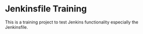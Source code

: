 # Jenkinsfile Training
This is a training project to test Jenkins functionality especially the Jenkinsfile.
